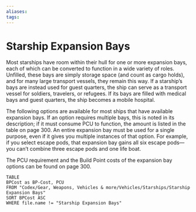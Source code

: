 ```yaml
---
aliases: 
tags: 
---
```


# Starship Expansion Bays

Most starships have room within their hull for one or more expansion bays, each of which can be converted to function in a wide variety of roles. Unfilled, these bays are simply storage space (and count as cargo holds), and for many large transport vessels, they remain this way. If a starship’s bays are instead used for guest quarters, the ship can serve as a transport vessel for soldiers, travelers, or refugees. If its bays are filled with medical bays and guest quarters, the ship becomes a mobile hospital.  
  
The following options are available for most ships that have available expansion bays. If an option requires multiple bays, this is noted in its description; if it must consume PCU to function, the amount is listed in the table on page 300. An entire expansion bay must be used for a single purpose, even if it gives you multiple instances of that option. For example, if you select escape pods, that expansion bay gains all six escape pods—you can’t combine three escape pods and one life boat.  
  
The PCU requirement and the Build Point costs of the expansion bay options can be found on page 300.

``` dataview
TABLE
BPCost as BP-Cost, PCU
FROM "Codex/Gear, Weapons, Vehicles & more/Vehicles/Starships/Starship Expansion Bays"
SORT BPCost ASC
WHERE file.name != "Starship Expansion Bays"
```
